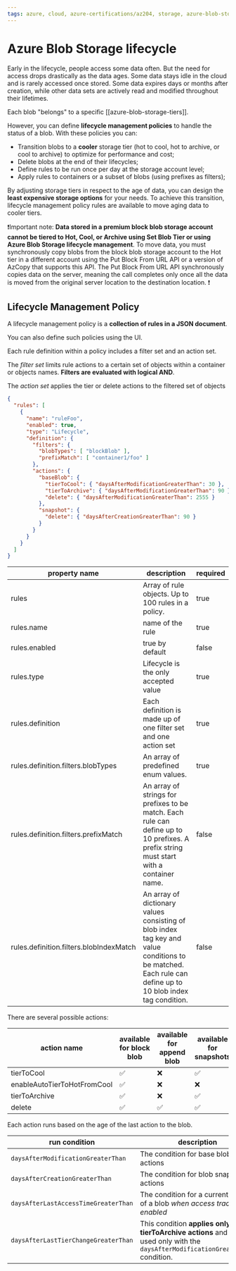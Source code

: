 ```yaml
---
tags: azure, cloud, azure-certifications/az204, storage, azure-blob-storage
---
```


# Azure Blob Storage lifecycle

Early in the lifecycle, people access some data often. But the need for access drops drastically as the data ages. Some data stays idle in the cloud and is rarely accessed once stored. Some data expires days or months after creation, while other data sets are actively read and modified throughout their lifetimes.

Each blob "belongs" to a specific [[azure-blob-storage-tiers]].

However, you can define **lifecycle management policies** to handle the status of a blob. With these policies you can:

* Transition blobs to a **cooler** storage tier (hot to cool, hot to archive, or cool to archive) to optimize for performance and cost;
* Delete blobs at the end of their lifecycles;
* Define rules to be run once per day at the storage account level;
* Apply rules to containers or a subset of blobs (using prefixes as filters);

By adjusting storage tiers in respect to the age of data, you can design the **least expensive storage options** for your needs. To achieve this transition, lifecycle management policy rules are available to move aging data to cooler tiers.

❗Important note: **Data stored in a premium block blob storage account cannot be tiered to Hot, Cool, or Archive using Set Blob Tier or using Azure Blob Storage lifecycle management**. To move data, you must synchronously copy blobs from the block blob storage account to the Hot tier in a different account using the Put Block From URL API or a version of AzCopy that supports this API. The Put Block From URL API synchronously copies data on the server, meaning the call completes only once all the data is moved from the original server location to the destination location. ❗

## Lifecycle Management Policy

A lifecycle management policy is a **collection of rules in a JSON document**.

You can also define such policies using the UI.

Each rule definition within a policy includes a filter set and an action set.

The *filter set* limits rule actions to a certain set of objects within a container or objects names. **Filters are evaluated with logical AND**.

The *action set* applies the tier or delete actions to the filtered set of objects

```json
{
  "rules": [
    {
      "name": "ruleFoo",
      "enabled": true,
      "type": "Lifecycle",
      "definition": {
        "filters": {
          "blobTypes": [ "blockBlob" ],
          "prefixMatch": [ "container1/foo" ]
        },
        "actions": {
          "baseBlob": {
            "tierToCool": { "daysAfterModificationGreaterThan": 30 },
            "tierToArchive": { "daysAfterModificationGreaterThan": 90 },
            "delete": { "daysAfterModificationGreaterThan": 2555 }
          },
          "snapshot": {
            "delete": { "daysAfterCreationGreaterThan": 90 }
          }
        }
      }
    }
  ]
}
```

| property name | description | required |
|--|--|--|
| rules | Array of rule objects. Up to 100 rules in a policy. | true |
| rules.name | name of the rule | true |
| rules.enabled | true by default | false |
| rules.type | Lifecycle is the only accepted value | true |
| rules.definition | Each definition is made up of one filter set and one action set | true |
| rules.definition.filters.blobTypes | An array of predefined enum values. | true |
| rules.definition.filters.prefixMatch | An array of strings for prefixes to be match. Each rule can define up to 10 prefixes. A prefix string must start with a container name. | false |
| rules.definition.filters.blobIndexMatch | An array of dictionary values consisting of blob index tag key and value conditions to be matched. Each rule can define up to 10 blob index tag condition. | false |

There are several possible actions:

| action name | available for block blob | available for append blob | available for snapshots|
|--|--|--|--|
| tierToCool | ✅ | ❌ | ✅ |
| enableAutoTierToHotFromCool | ✅ | ❌ | ❌ |
| tierToArchive | ✅ | ❌ | ✅ |
| delete | ✅ | ✅ | ✅ |

Each action runs based on the age of the last action to the blob.

| run condition | description |
|--|--|
| `daysAfterModificationGreaterThan` | The condition for base blob actions |
| `daysAfterCreationGreaterThan` | The condition for blob snapshot actions |
| `daysAfterLastAccessTimeGreaterThan` | The condition for a current version of a blob *when access tracking is enabled* |
| `daysAfterLastTierChangeGreaterThan` | This condition **applies only to tierToArchive actions** and can be used only with the `daysAfterModificationGreaterThan` condition. |

